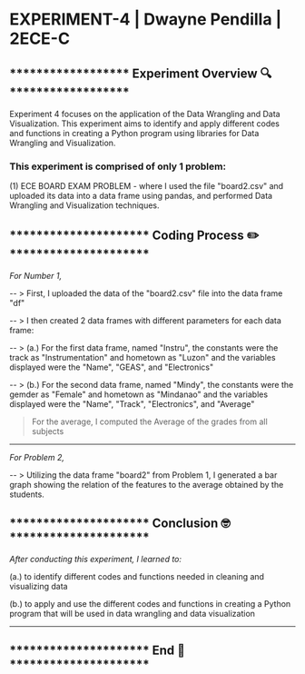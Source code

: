 # EXPERIMENT-4 | Dwayne Pendilla | 2ECE-C
## ****************** Experiment Overview 🔍 ****************** 
Experiment 4 focuses on the application of the Data Wrangling and Data Visualization. This experiment aims to identify and apply different codes and functions in creating a Python program using libraries for Data Wrangling and Visualization.

### This experiment is comprised of only 1 problem:
(1) ECE BOARD EXAM PROBLEM - where I used the file "board2.csv" and uploaded its data into a data frame using pandas, and performed Data Wrangling and Visualization techniques.

## ********************* Coding Process ✏️ *********************
 *For Number 1,*

-- > First, I uploaded the data of the "board2.csv" file into the data frame "df"

-- > I then created 2 data frames with different parameters for each data frame:

-- > (a.) For the first data frame, named "Instru", the constants were the track as "Instrumentation" and hometown as "Luzon" and the variables displayed were the "Name", "GEAS", and "Electronics"

-- > (b.) For the second data frame, named "Mindy", the constants were the gemder as "Female" and hometown as "Mindanao" and the variables displayed were the "Name", "Track", "Electronics", and "Average"
> For the average, I computed the Average of the grades from all subjects

____________________________________________________________________________________________________________

*For Problem 2,*

-- > Utilizing the data frame "board2" from Problem 1, I generated a bar graph showing the relation of the features to the average obtained by the students.

## ********************* Conclusion 🤓 *********************

*After conducting this experiment, I learned to:*

(a.) to identify different codes and functions needed in cleaning and visualizing data

(b.) to apply and use  the different codes and functions in creating a Python program that will be used in data wrangling and data visualization
____________________________________________________________________________________________________________
## ********************* End 🏁 *********************
